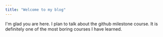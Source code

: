 ```yaml
---
title: "Welcome to my blog"
---
```


I'm glad you are here. I plan to talk about the github milestone course. It is definitely one of the most boring courses I have learned. 

